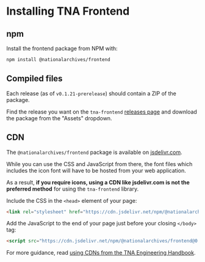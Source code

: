 # Installing TNA Frontend

## npm

Install the frontend package from NPM with:

```sh
npm install @nationalarchives/frontend
```

## Compiled files

Each release (as of `v0.1.21-prerelease`) should contain a ZIP of the package.

Find the release you want on the `tna-frontend` [releases page](https://github.com/nationalarchives/tna-frontend/releases) and download the package from the "Assets" dropdown.

## CDN

The `@nationalarchives/frontend` package is available on [jsdelivr.com](https://www.jsdelivr.com/package/npm/@nationalarchives/frontend).

While you can use the CSS and JavaScript from there, the font files which includes the icon font will have to be hosted from your web application.

As a result, **if you require icons, using a CDN like jsdelivr.com is not the preferred method** for using the `tna-frontend` library.

Include the CSS in the `<head>` element of your page:

```html
<link rel="stylesheet" href="https://cdn.jsdelivr.net/npm/@nationalarchives/frontend@0.2.15/nationalarchives/all.css" integrity="sha256-WVAh+/5fHHcNqyOWkvwD52cXAg/ATlYdsNke+YvVbwQ=" crossorigin="anonymous">
```

Add the JavaScript to the end of your page just before your closing `</body>` tag:

```html
<script src="https://cdn.jsdelivr.net/npm/@nationalarchives/frontend@0.2.15/nationalarchives/all.js" integrity="sha256-D5Cf2TU0KX3FYuuPI1O3oAcKxPgS9QUcKWpIhd5fEOI=" crossorigin="anonymous"></script>
```

For more guidance, read [using CDNs from the TNA Engineering Handbook](https://nationalarchives.github.io/engineering-handbook/third-party/cdn/).
